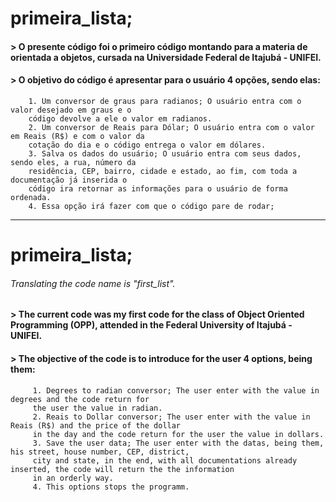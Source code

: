 # primeira_lista;

#### > O presente código foi o primeiro código montando para a materia de orientada a objetos, cursada na Universidade Federal de Itajubá - UNIFEI.

#### > O objetivo do código é apresentar para o usuário 4 opções, sendo elas:
        1. Um conversor de graus para radianos; O usuário entra com o valor desejado em graus e o 
        código devolve a ele o valor em radianos.
        2. Um conversor de Reais para Dólar; O usuário entra com o valor em Reais (R$) e com o valor da
        cotação do dia e o código entrega o valor em dólares.
        3. Salva os dados do usuário; O usuário entra com seus dados, sendo eles, a rua, número da 
        residência, CEP, bairro, cidade e estado, ao fim, com toda a documentação já inserida o 
        código ira retornar as informações para o usuário de forma ordenada.
        4. Essa opção irá fazer com que o código pare de rodar;
 ------------------------------
 # primeira_lista;
 ###### Translating the code name is "first_list".
 
 #### > The current code was my first code for the class of Object Oriented Programming (OPP), attended in the Federal University of Itajubá - UNIFEI.
 
 #### > The objective of the code is to introduce for the user 4 options, being them:
         1. Degrees to radian conversor; The user enter with the value in degrees and the code return for
         the user the value in radian.  
         2. Reais to Dollar conversor; The user enter with the value in Reais (R$) and the price of the dollar 
         in the day and the code return for the user the value in dollars.
         3. Save the user data; The user enter with the datas, being them, his street, house number, CEP, district,
         city and state, in the end, with all documentations already inserted, the code will return the the information
         in an orderly way.
         4. This options stops the programm.
